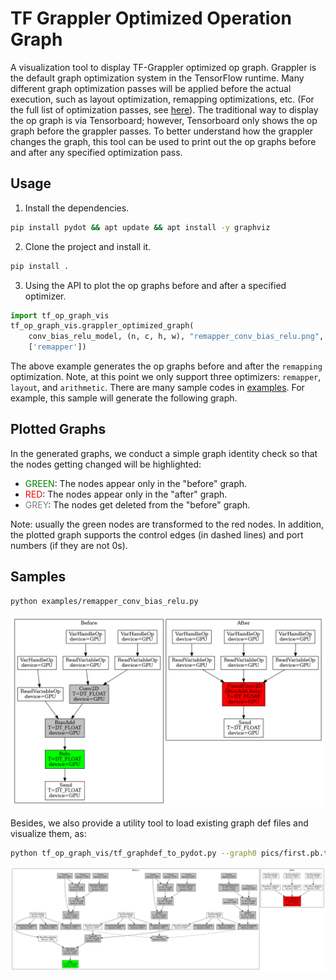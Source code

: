 # TF Grappler Optimized Operation Graph

A visualization tool to display TF-Grappler optimized op graph. Grappler is the
default graph optimization system in the TensorFlow runtime. Many different
graph optimization passes will be applied before the actual execution, such as
layout optimization, remapping optimizations, etc. (For the full list of
optimization passes, see
[here](https://www.tensorflow.org/guide/graph_optimization)). The traditional
way to display the op graph is via Tensorboard; however, Tensorboard only shows
the op graph before the grappler passes. To better understand how the grappler
changes the graph, this tool can be used to print out the op graphs before and
after any specified optimization pass.

## Usage
1. Install the dependencies.
```bash
pip install pydot && apt update && apt install -y graphviz
```
2. Clone the project and install it.
```bash
pip install .
```
3. Using the API to plot the op graphs before and after a specified optimizer.
```python
import tf_op_graph_vis
tf_op_graph_vis.grappler_optimized_graph(
    conv_bias_relu_model, (n, c, h, w), "remapper_conv_bias_relu.png",
    ['remapper'])
```
The above example generates the op graphs before and after the `remapping`
optimization. Note, at this point we only support three optimizers: `remapper`,
`layout`, and `arithmetic`. There are many sample codes in [examples](examples).
For example, this sample will generate the following graph.

## Plotted Graphs
In the generated graphs, we conduct a simple graph identity check so that the
nodes getting changed will be highlighted:

* <span style="color:green">GREEN</span>: The nodes appear only in the "before"
  graph.
* <span style="color:red">RED</span>: The nodes appear only in the "after"
  graph.
* <span style="color:grey">GREY</span>: The nodes get deleted from the "before"
  graph.

Note: usually the green nodes are transformed to the red nodes. In addition, the
plotted graph supports the control edges (in dashed lines) and port numbers (if
they are not 0s).

## Samples
```bash
python examples/remapper_conv_bias_relu.py
```
![Remapping pass](pics/remapper_conv_bias_relu.png)

Besides, we also provide a utility tool to load existing graph def files and visualize them, as:
```bash
python tf_op_graph_vis/tf_graphdef_to_pydot.py --graph0 pics/first.pb.txt --graph1 pics/second.pb.txt --output output.png
```
![GraphDef](pics/output.png)
